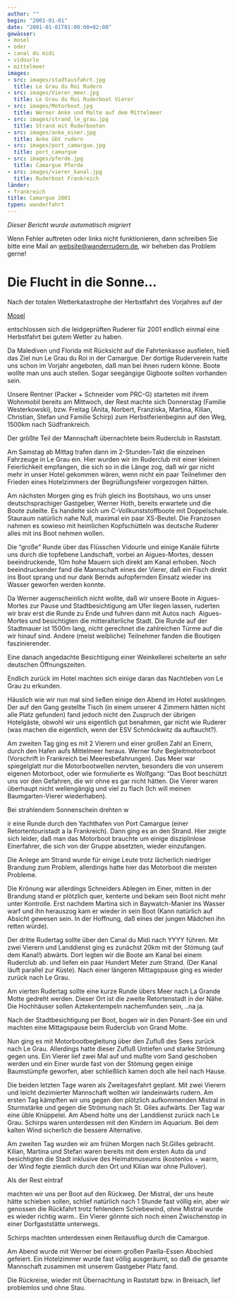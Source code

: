 ```yaml
---
author: ""
begin: "2001-01-01"
date: "2001-01-01T01:00:00+02:00"
gewässer:
- mosel
- oder
- canal du midi
- vidourle
- mittelmeer
images:
- src: images/stadtausfahrt.jpg
  title: Le Grau du Roi Rudern
- src: images/Vierer_meer.jpg
  title: Le Grau du Roi Ruderboot Vierer
- src: images/Motorboot.jpg
  title: Werner Anke und Malte auf dem Mittelmeer
- src: images/strand_le_grau.jpg
  title: Strand mit Ruderbooten
- src: images/anke_einer.jpg
  title: Anke übt rudern
- src: images/port_camargue.jpg
  title: port_camargue
- src: images/pferde.jpg
  title: Camargue Pferde
- src: images/vierer_kanal.jpg
  title: Ruderboot Frankreich
länder:
- frankreich
title: Camargue 2001
typen: wanderfahrt
---
```



*Dieser Bericht wurde automatisch migriert*

Wenn Fehler auftreten oder links nicht funktionieren, dann schreiben Sie bitte eine Mail an website@wanderrudern.de, wir beheben das Problem gerne!



# Die Flucht in die Sonne...


Nach der totalen Wetterkatastrophe der Herbstfahrt des Vorjahres auf der

[Mosel](/berichte/2001/hauptteil_mosel00)

entschlossen sich die leidgeprüften Ruderer für 2001 endlich einmal eine Herbstfahrt bei gutem Wetter zu haben.

Da Malediven und Florida mit Rücksicht auf die Fahrtenkasse ausfielen, hieß das Ziel nun Le Grau du Roi in der Camargue. Der dortige Ruderverein hatte uns schon im Vorjahr angeboten, daß man bei ihnen rudern könne. Boote wollte man uns auch stellen. Sogar seegängige Gigboote sollten vorhanden sein.

Unsere Rentner (Packer + Schneider vom PRC-G) starteten mit ihrem Wohnmobil bereits am Mittwoch, der Rest machte sich Donnerstag (Familie Westerkowski), bzw. Freitag (Anita, Norbert, Franziska, Martina, Kilian, Christian, Stefan und Familie Schirp) zum Herbstferienbeginn auf den Weg, 1500km nach Südfrankreich.

Der größte Teil der Mannschaft übernachtete beim Ruderclub in Raststatt.

Am Samstag ab Mittag trafen dann im 2-Stunden-Takt die einzelnen Fahrzeuge in Le Grau ein. Hier wurden wir im Ruderclub mit einer kleinen Feierlichkeit empfangen, die sich so in die Länge zog, daß wir gar nicht mehr in unser Hotel gekommen wären, wenn nicht ein paar Teilnehmer den Frieden eines Hotelzimmers der Begrüßungsfeier vorgezogen hätten.

Am nächsten Morgen ging es früh gleich ins Bootshaus, wo uns unser deutschsprachiger Gastgeber, Werner Hoth, bereits erwartete und die Boote zuteilte. Es handelte sich um C-Vollkunststoffboote mit Doppelschale. Stauraum natürlich nahe Null, maximal ein paar XS-Beutel. Die Franzosen nahmen es sowieso mit heimlichen Kopfschütteln was deutsche Ruderer alles mit ins Boot nehmen wollen.

Die “große” Runde über das Flüsschen Vidourle und einige Kanäle führte uns durch die topfebene Landschaft, vorbei an Aigues-Mortes, dessen beeindruckende, 10m hohe Mauern sich direkt am Kanal erhoben. Noch beeindruckender fand die Mannschaft eines der Vierer, daß ein Fisch direkt ins Boot sprang und nur dank Bernds aufopfernden Einsatz wieder ins Wasser geworfen werden konnte.

Da Werner augenscheinlich nicht wollte, daß wir unsere Boote in Aigues-Mortes zur Pause und Stadtbesichtigung am Ufer liegen lassen, ruderten wir brav erst die Runde zu Ende und fuhren dann mit Autos nach  Aigues-Mortes und besichtigten die mitteralterliche Stadt. Die Runde auf der Stadtmauer ist 1500m lang, nicht gerechnet die zahlreichen Türme auf die wir hinauf sind. Andere (meist weibliche) Teilnehmer fanden die Boutiqen faszinierender.

Eine danach angedachte Besichtigung einer Weinkellerei scheiterte an sehr deutschen Öffnungszeiten.

Endlich zurück im Hotel machten sich einige daran das Nachtleben von Le Grau zu erkunden.

Häuslich wie wir nun mal sind ließen einige den Abend im Hotel ausklingen. Der auf den Gang gestellte Tisch (in einem unserer 4 Zimmern hätten nicht alle Platz gefunden) fand jedoch nicht den Zuspruch der übrigen Hotelgäste, obwohl wir uns eigentlich gut benahmen, gar nicht wie Ruderer (was machen die eigentlich, wenn der ESV Schmöckwitz da auftaucht?).

Am zweiten Tag ging es mit 2 Vierern und einer großen Zahl an Einern, durch den Hafen aufs Mittelmeer heraus. Werner fuhr Begleitmotorboot (Vorschrift in Frankreich bei Meeresbefahrungen). Das Meer war spiegelglatt nur die Motorbootwellen nervten, besonders die von unserem eigenen Motorboot, oder wie formulierte es Wolfgang: “Das Boot beschützt uns vor den Gefahren, die wir ohne es gar nicht hätten. Die Vierer waren überhaupt nicht wellengängig und viel zu flach (Ich will meinen Baumgarten-Vierer wiederhaben).

Bei strahlendem Sonnenschein drehten w

ir eine Runde durch den Yachthafen von Port Camargue (einer Retortentouristadt a la Frankreich). Dann ging es an den Strand. Hier zeigte sich leider, daß man das Motorboot brauchte um einige disziplinlose Einerfahrer, die sich von der Gruppe absetzten, wieder einzufangen.

Die Anlege am Strand wurde für einige Leute trotz lächerlich niedriger Brandung zum Problem, allerdings hatte hier das Motorboot die meisten Probleme.

Die Krönung war allerdings Schneiders Ablegen im Einer, mitten in der Brandung stand er plötzlich quer, kenterte und bekam sein Boot nicht mehr unter Kontrolle. Erst nachdem Martina sich in Baywatch-Manier ins Wasser warf und ihn herauszog kam er wieder in sein Boot (Kann natürlich auf Absicht gewesen sein. In der Hoffnung, daß eines der jungen Mädchen ihn retten würde).

Der dritte Rudertag sollte über den Canal du Midi nach YYYY führen. Mit zwei Vierern und Landdienst ging es zunächst 20km mit der Stömung (auf dem Kanal!) abwärts. Dort legten wir die Boote am Kanal bei einem Ruderclub ab. und liefen ein paar Hundert Meter zum Strand. (Der Kanal läuft parallel zur Küste). Nach einer längeren Mittagspause ging es wieder zurück nach Le Grau.

Am vierten Rudertag sollte eine kurze Runde übers Meer nach La Grande Motte gedreht werden. Dieser Ort ist die zweite Retortenstadt in der Nähe. Die Hochhäuser sollen Aztekentempeln nachemfunden sein, ..na ja.

Nach der Stadtbesichtigung per Boot, bogen wir in den Ponant-See ein und machten eine Mittagspause beim Ruderclub von Grand Motte.

Nun ging es mit Motorbootbegleitung über den Zufluß des Sees zurück nach Le Grau. Allerdings hatte dieser Zufluß Untiefen und starke Strömung gegen uns. Ein Vierer lief zwei Mal auf und mußte vom Sand geschoben werden und ein Einer wurde fast von der Stömung gegen einige Baumstümpfe geworfen, aber schließlich kamen doch alle heil nach Hause.

Die beiden letzten Tage waren als Zweitagesfahrt geplant. Mit zwei Vierern und leicht dezimierter Mannschaft wollten wir landeinwärts rudern. Am ersten Tag kämpften wir uns gegen den plötzlich aufkommenden Mistral in Sturmstärke und gegen die Strömung nach St. Giles aufwärts. Der Tag war eine üble Knüppelei. Am Abend holte uns der Landdienst zurück nach Le Grau. Schirps waren unterdessen mit den Kindern im Aquarium. Bei dem kalten Wind sicherlich die bessere Alternative.

Am zweiten Tag wurden wir am frühen Morgen nach St.Gilles gebracht. Kilian, Martina und Stefan waren bereits mit dem ersten Auto da und besichtigten die Stadt inklusive des Heimatmuseums (kostenlos + warm, der Wind fegte ziemlich durch den Ort und Kilian war ohne Pullover).

Als der Rest eintraf

machten wir uns per Boot auf den Rückweg. Der Mistral, der uns heute hätte schieben sollen, schlief natürlich nach 1 Stunde fast völlig ein, aber wir genossen die Rückfahrt trotz fehlendem Schiebewind, ohne Mistral wurde es wieder richtig warm.. Ein Vierer gönnte sich noch einen Zwischenstop in einer Dorfgaststätte unterwegs.

Schirps machten unterdessen einen Reitausflug durch die Camargue.

Am Abend wurde mit Werner bei einem großen Paella-Essen Abschied gefeiert. Ein Hotelzimmer wurde fast völlig ausgeräumt, so daß die gesamte Mannschaft zusammen mit unserem Gastgeber Platz fand.

Die Rückreise, wieder mit Übernachtung in Raststatt bzw. in Breisach, lief problemlos und ohne Stau.
